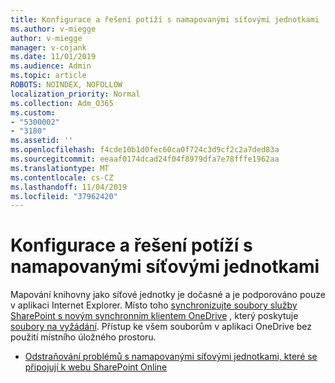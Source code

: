 ```yaml
---
title: Konfigurace a řešení potíží s namapovanými síťovými jednotkami
ms.author: v-miegge
author: v-miegge
manager: v-cojank
ms.date: 11/01/2019
ms.audience: Admin
ms.topic: article
ROBOTS: NOINDEX, NOFOLLOW
localization_priority: Normal
ms.collection: Adm_O365
ms.custom:
- "5300002"
- "3180"
ms.assetid: ''
ms.openlocfilehash: f4cde10b1d0fec60ca0f724c3d9cf2c2a7ded83a
ms.sourcegitcommit: eeaaf0174dcad24f04f8979dfa7e78fffe1962aa
ms.translationtype: MT
ms.contentlocale: cs-CZ
ms.lasthandoff: 11/04/2019
ms.locfileid: "37962420"
---
```

# <a name="how-to-configure-and-troubleshoot-mapped-network-drives"></a>Konfigurace a řešení potíží s namapovanými síťovými jednotkami

Mapování knihovny jako síťové jednotky je dočasné a je podporováno pouze v aplikaci Internet Explorer. Místo toho [synchronizujte soubory služby SharePoint s novým synchronním klientem OneDrive](https://support.office.com/article/6de9ede8-5b6e-4503-80b2-6190f3354a88) , který poskytuje [soubory na vyžádání](https://support.office.com/article/0e6860d3-d9f3-4971-b321-7092438fb38e). Přístup ke všem souborům v aplikaci OneDrive bez použití místního úložného prostoru.

* [Odstraňování problémů s namapovanými síťovými jednotkami, které se připojují k webu SharePoint Online](https://docs.microsoft.com/sharepoint/support/administration/troubleshoot-mapped-network-drives)